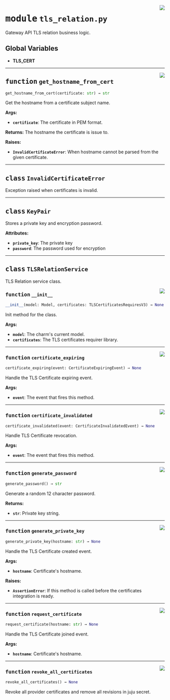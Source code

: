 <!-- markdownlint-disable -->

<a href="../src/tls_relation.py#L0"><img align="right" style="float:right;" src="https://img.shields.io/badge/-source-cccccc?style=flat-square"></a>

# <kbd>module</kbd> `tls_relation.py`
Gateway API TLS relation business logic. 

**Global Variables**
---------------
- **TLS_CERT**

---

<a href="../src/tls_relation.py#L43"><img align="right" style="float:right;" src="https://img.shields.io/badge/-source-cccccc?style=flat-square"></a>

## <kbd>function</kbd> `get_hostname_from_cert`

```python
get_hostname_from_cert(certificate: str) → str
```

Get the hostname from a certificate subject name. 



**Args:**
 
 - <b>`certificate`</b>:  The certificate in PEM format. 



**Returns:**
 The hostname the certificate is issue to. 



**Raises:**
 
 - <b>`InvalidCertificateError`</b>:  When hostname cannot be parsed from the given certificate. 


---

## <kbd>class</kbd> `InvalidCertificateError`
Exception raised when certificates is invalid. 





---

## <kbd>class</kbd> `KeyPair`
Stores a private key and encryption password. 



**Attributes:**
 
 - <b>`private_key`</b>:  The private key 
 - <b>`password`</b>:  The password used for encryption 





---

## <kbd>class</kbd> `TLSRelationService`
TLS Relation service class. 

<a href="../src/tls_relation.py#L69"><img align="right" style="float:right;" src="https://img.shields.io/badge/-source-cccccc?style=flat-square"></a>

### <kbd>function</kbd> `__init__`

```python
__init__(model: Model, certificates: TLSCertificatesRequiresV3) → None
```

Init method for the class. 



**Args:**
 
 - <b>`model`</b>:  The charm's current model. 
 - <b>`certificates`</b>:  The TLS certificates requirer library. 




---

<a href="../src/tls_relation.py#L136"><img align="right" style="float:right;" src="https://img.shields.io/badge/-source-cccccc?style=flat-square"></a>

### <kbd>function</kbd> `certificate_expiring`

```python
certificate_expiring(event: CertificateExpiringEvent) → None
```

Handle the TLS Certificate expiring event. 



**Args:**
 
 - <b>`event`</b>:  The event that fires this method. 

---

<a href="../src/tls_relation.py#L160"><img align="right" style="float:right;" src="https://img.shields.io/badge/-source-cccccc?style=flat-square"></a>

### <kbd>function</kbd> `certificate_invalidated`

```python
certificate_invalidated(event: CertificateInvalidatedEvent) → None
```

Handle TLS Certificate revocation. 



**Args:**
 
 - <b>`event`</b>:  The event that fires this method. 

---

<a href="../src/tls_relation.py#L81"><img align="right" style="float:right;" src="https://img.shields.io/badge/-source-cccccc?style=flat-square"></a>

### <kbd>function</kbd> `generate_password`

```python
generate_password() → str
```

Generate a random 12 character password. 



**Returns:**
 
 - <b>`str`</b>:  Private key string. 

---

<a href="../src/tls_relation.py#L105"><img align="right" style="float:right;" src="https://img.shields.io/badge/-source-cccccc?style=flat-square"></a>

### <kbd>function</kbd> `generate_private_key`

```python
generate_private_key(hostname: str) → None
```

Handle the TLS Certificate created event. 



**Args:**
 
 - <b>`hostname`</b>:  Certificate's hostname. 



**Raises:**
 
 - <b>`AssertionError`</b>:  If this method is called before the certificates integration is ready. 

---

<a href="../src/tls_relation.py#L90"><img align="right" style="float:right;" src="https://img.shields.io/badge/-source-cccccc?style=flat-square"></a>

### <kbd>function</kbd> `request_certificate`

```python
request_certificate(hostname: str) → None
```

Handle the TLS Certificate joined event. 



**Args:**
 
 - <b>`hostname`</b>:  Certificate's hostname. 

---

<a href="../src/tls_relation.py#L177"><img align="right" style="float:right;" src="https://img.shields.io/badge/-source-cccccc?style=flat-square"></a>

### <kbd>function</kbd> `revoke_all_certificates`

```python
revoke_all_certificates() → None
```

Revoke all provider certificates and remove all revisions in juju secret. 


